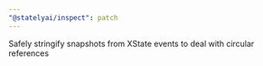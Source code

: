 ```yaml
---
"@statelyai/inspect": patch
---
```


Safely stringify snapshots from XState events to deal with circular references
